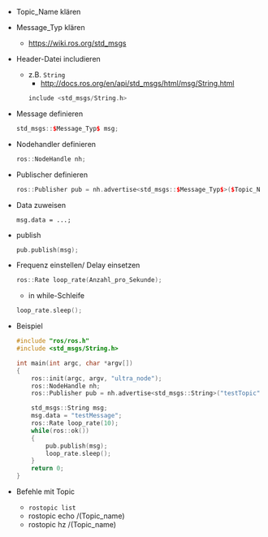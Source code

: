 - Topic_Name klären 
- Message_Typ klären 
	- https://wiki.ros.org/std_msgs 
- Header-Datei includieren 
	- z.B. `String` 
		- http://docs.ros.org/en/api/std_msgs/html/msg/String.html 
		```c++
		include <std_msgs/String.h>
		```
- Message definieren 
	```c++
	std_msgs::$Message_Typ$ msg;
	```
- Nodehandler definieren 
	```c++
	ros::NodeHandle nh;
	```
- Publischer definieren 
	```c++
	ros::Publisher pub = nh.advertise<std_msgs::$Message_Typ$>($Topic_Name$, $Latenz$);
	```
- Data zuweisen 
	```
	msg.data = ...;
	```
- publish 
	```c++
	pub.publish(msg);
	```

- Frequenz einstellen/ Delay einsetzen 
	```c++
	ros::Rate loop_rate(Anzahl_pro_Sekunde);
	```
	- in while-Schleife 
	```c++
	loop_rate.sleep();
	```

- Beispiel 
	```c++
	#include "ros/ros.h"
	#include <std_msgs/String.h>
	
	int main(int argc, char *argv[])
	{
	    ros::init(argc, argv, "ultra_node");
	    ros::NodeHandle nh;
	    ros::Publisher pub = nh.advertise<std_msgs::String>("testTopic", 10);
	
	    std_msgs::String msg;
	    msg.data = "testMessage";
	    ros::Rate loop_rate(10);
	    while(ros::ok())
	    {
	        pub.publish(msg);
	        loop_rate.sleep();
	    }
	    return 0;
	}
	```


- Befehle mit Topic 
	- `rostopic list` 
	- rostopic echo /(Topic_name)
	- rostopic hz /(Topic_name)
